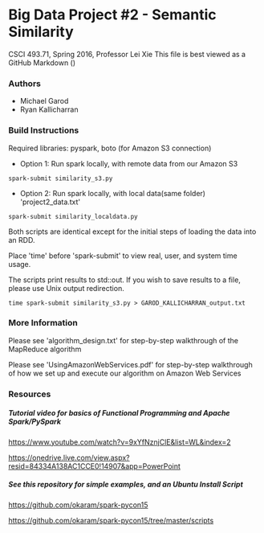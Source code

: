 # Big Data Project #2 - Semantic Similarity
CSCI 493.71, Spring 2016, Professor Lei Xie
This file is best viewed as a GitHub Markdown ()

### Authors
- Michael Garod
- Ryan Kallicharran

### Build Instructions
Required libraries: pyspark, boto (for Amazon S3 connection)

- Option 1: Run spark locally, with remote data from our Amazon S3
```
spark-submit similarity_s3.py
```

- Option 2: Run spark locally, with local data(same folder) 'project2_data.txt'
```
spark-submit similarity_localdata.py
```

Both scripts are identical except for the initial steps of loading the data into an RDD.

Place 'time' before 'spark-submit' to view real, user, and system time usage.

The scripts print results to std::out. If you wish to save results to a file, please use Unix output redirection.
```
time spark-submit similarity_s3.py > GAROD_KALLICHARRAN_output.txt
```

### More Information
Please see 'algorithm_design.txt' for step-by-step walkthrough of the MapReduce algorithm

Please see 'UsingAmazonWebServices.pdf' for step-by-step walkthrough of how we set up and execute our algorithm on Amazon Web Services

### Resources
##### Tutorial video for basics of Functional Programming and Apache Spark/PySpark
https://www.youtube.com/watch?v=9xYfNznjClE&list=WL&index=2

https://onedrive.live.com/view.aspx?resid=84334A138AC1CCE0!14907&app=PowerPoint

##### See this repository for simple examples, and an Ubuntu Install Script
https://github.com/okaram/spark-pycon15

https://github.com/okaram/spark-pycon15/tree/master/scripts

